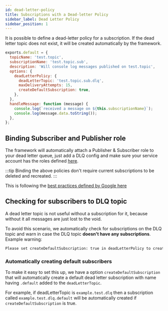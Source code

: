 ```yaml
---
id: dead-letter-policy
title: Subscriptions with a Dead-letter Policy
sidebar_label: Dead Letter Policy
sidebar_position: 1
---
```


It is possible to define a dead-letter policy for a subscription. If the dead letter topic does not exist, it will be created automatically by the framework.

```js title="/pubsub/subscriptions/simple.topic.sub.js
exports.default = {
  topicName: 'test.topic',
  subscriptionName: 'test.topic.sub',
  description: 'Will console log messages published on test.topic',
  options: {
    deadLetterPolicy: {
      deadLetterTopic: 'test.topic.sub.dlq',
      maxDeliveryAttempts: 15,
      createDefaultSubscription: true,
    },
  },
  handleMessage: function (message) {
    console.log(`received a message on ${this.subscriptionName}`);
    console.log(message.data.toString());
  },
};
```

## Binding Subscriber and Publisher role

The framework will automatically attach a Publisher & Subscriber role to your dead letter queue, just add a DLQ config and make sure your service account has the roles defined [here](../Guides/Drivers#google-pubsub-driver).

:::tip
  Binding the above policies don't require current subscriptions to be deleted and recreated.
:::

This is following the [best practices defined by Google here](https://cloud.google.com/pubsub/docs/handling-failures#granting_forwarding_permissions)

## Checking for subscribers to DLQ topic

A dead letter topic is not useful without a subscription for it, because without it all messages are just lost to the void.

To avoid this scenario, we automatically check for subscriptions on the DLQ topic and warn in case the DLQ topic **doesn't have any subscriptions**. Example warning:

```sh
Please set createDefaultSubscription: true in deadLetterPolicy to create default subscriber for dead letter topic of simple.topic.console-log.subscription-with-options. Ignore if already added subscription for it.
```

### Automatically creating default subscribers

To make it easy to set this up, we have a option `createDefaultSubscription` that will automatically create a default dead letter subscription with name having `.default` added to the `deadLetterTopic`.

For example, if deadLetterTopic is `example.test.dlq` then a subscription called `example.test.dlq.default` will be automatically created if `createDefaultSubscription` is true.
